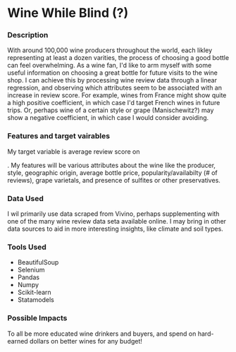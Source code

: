 # Wine While Blind (?)

### Description

With around 100,000 wine producers throughout the world, each likley representing at least a dozen varities, the process of choosing a good bottle can feel overwhelming. As a wine fan, I'd like to arm myself with some useful information on choosing a great bottle for future visits to the wine shop. I can achieve this by processing wine review data through a linear regression, and observing which attributes seem to be associated with an increase in review score. For example, wines from France might show quite a high positive coefficient, in which case I'd target French wines in future trips. Or, perhaps wine of a certain style or grape (Manischewitz?) may show a negative coefficient, in which case I would consider avoiding. 

### Features and target vairables

My target variable is average review score on 

[Vivino]: https://www.vivino.com/	"Vivino"

.  My features will be various attributes about the wine like the producer, style, geographic origin, average bottle price, popularity/availabilty (# of reviews), grape varietals, and presence of sulfites or other preservatives.

### Data Used

I wil primarily use data scraped from Vivino, perhaps supplementing with one of the many wine review data seta available online. I may bring in other data sources to aid in more interesting insights, like climate and soil types.

### Tools Used

* BeautifulSoup
* Selenium
* Pandas
* Numpy
* Scikit-learn
* Statamodels

### Possible Impacts

To all be more educated wine drinkers and buyers, and spend on hard-earned dollars on better wines for any budget!